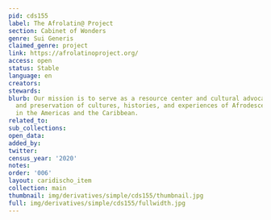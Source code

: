 ```yaml
---
pid: cds155
label: The Afrolatin@ Project
section: Cabinet of Wonders
genre: Sui Generis
claimed_genre: project
link: https://afrolatinoproject.org/
access: open
status: Stable
language: en
creators:
stewards:
blurb: Our mission is to serve as a resource center and cultural advocate for documentation
  and preservation of cultures, histories, and experiences of Afrodescendant people
  in the Americas and the Caribbean.
related_to:
sub_collections:
open_data:
added_by:
twitter:
census_year: '2020'
notes:
order: '006'
layout: caridischo_item
collection: main
thumbnail: img/derivatives/simple/cds155/thumbnail.jpg
full: img/derivatives/simple/cds155/fullwidth.jpg
---
```

